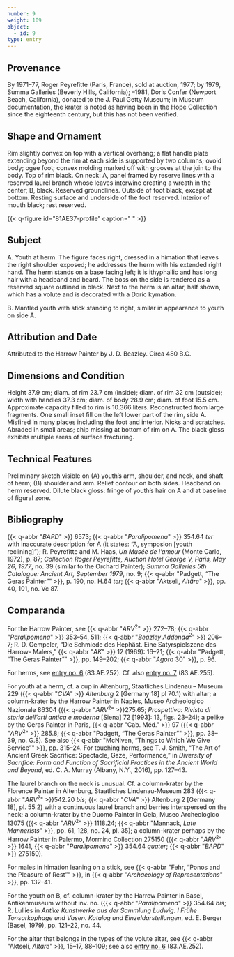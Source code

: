 ```yaml
---
number: 9
weight: 109
object:
  - id: 9
type: entry
---
```


## Provenance

By 1971–77, Roger Peyrefitte (Paris, France), sold at auction, 1977; by 1979, Summa Galleries (Beverly Hills, California); –1981, Doris Confer (Newport Beach, California), donated to the J. Paul Getty Museum; in Museum documentation, the krater is noted as having been in the Hope Collection since the eighteenth century, but this has not been verified.

## Shape and Ornament

Rim slightly convex on top with a vertical overhang; a flat handle plate extending beyond the rim at each side is supported by two columns; ovoid body; ogee foot; convex molding marked off with grooves at the join to the body. Top of rim black. On neck: A, panel framed by reserve lines with a reserved laurel branch whose leaves interwine creating a wreath in the center; B, black. Reserved groundlines. Outside of foot black, except at bottom. Resting surface and underside of the foot reserved. Interior of mouth black; rest reserved.

{{< q-figure id="81AE37-profile" caption=" " >}}

## Subject

A. Youth at herm. The figure faces right, dressed in a himation that leaves the right shoulder exposed; he addresses the herm with his extended right hand. The herm stands on a base facing left; it is ithyphallic and has long hair with a headband and beard. The boss on the side is rendered as a reserved square outlined in black. Next to the herm is an altar, half shown, which has a volute and is decorated with a Doric kymation.

B. Mantled youth with stick standing to right, similar in appearance to youth on side A.

## Attribution and Date

Attributed to the Harrow Painter by J. D. Beazley. Circa 480 B.C.

## Dimensions and Condition

Height 37.9 cm; diam. of rim 23.7 cm (inside); diam. of rim 32 cm (outside); width with handles 37.3 cm; diam. of body 28.9 cm; diam. of foot 15.5 cm. Approximate capacity filled to rim is 10.366 liters. Reconstructed from large fragments. One small inset fill on the left lower part of the rim, side A. Misfired in many places including the foot and interior. Nicks and scratches. Abraded in small areas; chip missing at bottom of rim on A. The black gloss exhibits multiple areas of surface fracturing.

## Technical Features

Preliminary sketch visible on (A) youth’s arm, shoulder, and neck, and shaft of herm; (B) shoulder and arm. Relief contour on both sides. Headband on herm reserved. Dilute black gloss: fringe of youth’s hair on A and at baseline of figural zone.

## Bibliography

{{< q-abbr "*BAPD*" >}} 6573; {{< q-abbr "*Paralipomena*" >}} 354.64 *ter* with inaccurate description for A (it states: “A, symposion [youth reclining]”); R. Peyrefitte and M. Haas, *Un Musée de l’amour* (Monte Carlo, 1972), p. 87; *Collection Roger Peyrefitte, Auction Hotel George V, Paris, May 26*, *1977*, no. 39 (similar to the Orchard Painter); *Summa Galleries 5th Catalogue: Ancient Art, September 1979*, no. 9; {{< q-abbr "Padgett, “The Geras Painter”" >}}, p. 190, no. H.64 *ter*; {{< q-abbr "Aktseli, *Altäre*" >}}, pp. 40, 101, no. Vc 87.

## Comparanda

For the Harrow Painter, see {{< q-abbr "*ARV*<sup>2</sup>" >}} 272–78; {{< q-abbr "*Paralipomena*" >}} 353–54, 511; {{< q-abbr "*Beazley Addenda*<sup>2</sup>" >}} 206–7; R. D. Gempeler, “Die Schmiede des Hephäst. Eine Satyrspielszene des Harrow- Malers,” {{< q-abbr "*AK*" >}} 12 (1969): 16–21; {{< q-abbr "Padgett, “The Geras Painter”" >}}, pp. 149–202; {{< q-abbr "*Agora* 30" >}}, p. 96.

For herms, see [entry no. 6](/catalogue/6/) (83.AE.252). Cf. also [entry no. 7](/catalogue/7/) (83.AE.255).

For youth at a herm, cf. a cup in Altenburg, Staatliches Lindenau – Museum 229 ({{< q-abbr "*CVA*" >}} *Altenburg* 2 [Germany 18] pl 70.1) with altar; a column-krater by the Harrow Painter in Naples, Museo Archeologico Nazionale 86304 ({{< q-abbr "*ARV*<sup>2</sup>" >}}275.65; *Prospettiva: Rivista di storia dell’arti antica e moderna* [Siena] 72 [1993]: 13, figs. 23–24); a pelike by the Geras Painter in Paris, {{< q-abbr "Cab. Méd." >}} 97 ({{< q-abbr "*ARV*<sup>2</sup>" >}} 285.8; {{< q-abbr "Padgett, “The Geras Painter”" >}}, pp. 38–39, no. G.8). See also {{< q-abbr "McNiven, “Things to Which We Give Service”" >}}, pp. 315–24. For touching herms, see T. J. Smith, “The Art of Ancient Greek Sacrifice: Spectacle, Gaze, Performance,” in *Diversity of Sacrifice: Form and Function of Sacrificial Practices in the Ancient World and Beyond*, ed. C. A. Murray (Albany, N.Y., 2016), pp. 127–43.

The laurel branch on the neck is unusual. Cf. a column-krater by the Florence Painter in Altenburg, Staatliches Lindenau-Museum 283 ({{< q-abbr "*ARV*<sup>2</sup>" >}}542.20 *bis*; {{< q-abbr "*CVA*" >}} Altenburg 2 [Germany 18], pl. 55.2) with a continuous laurel branch and berries interspersed on the neck; a column-krater by the Duomo Painter in Gela, Museo Archeologico 13075 ({{< q-abbr "*ARV*<sup>2</sup>" >}} 1118.24; {{< q-abbr "Mannack, *Late Mannerists*" >}}, pp. 61, 128, no. 24, pl. 35); a column-krater perhaps by the Harrow Painter in Palermo, Mormino Collection 275150 ({{< q-abbr "*ARV*<sup>2</sup>" >}} 1641, {{< q-abbr "*Paralipomena*" >}} 354.64 *quater*; {{< q-abbr "*BAPD*" >}} 275150).

For males in himation leaning on a stick, see {{< q-abbr "Fehr, “Ponos and the Pleasure of Rest”" >}}, in {{< q-abbr "*Archaeology of Representations*" >}}, pp. 132–41.

For the youth on B, cf. column-krater by the Harrow Painter in Basel, Antikenmuseum without inv. no. ({{< q-abbr "*Paralipomena*" >}} 354.64 *bis*; R. Lullies in *Antike Kunstwerke aus der Sammlung Ludwig. I Frühe Tonsarkophage und Vasen. Katalog und Einzeldarstellungen*, ed. E. Berger (Basel, 1979), pp. 121–22, no. 44.

For the altar that belongs in the types of the volute altar, see {{< q-abbr "Aktseli, *Altäre*" >}}*,* 15–17, 88–109; see also [entry no. 6](/catalogue/6/) (83.AE.252).
